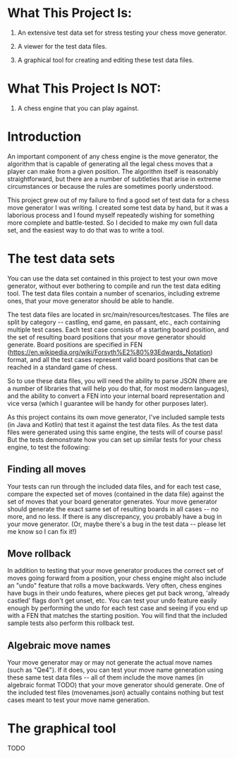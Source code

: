 # What This Project Is:

1.  An extensive test data set for stress testing your chess move generator.

2.  A viewer for the test data files.

3.  A graphical tool for creating and editing these test data files.

# What This Project Is NOT:

1.  A chess engine that you can play against.


# Introduction

An important component of any chess engine is the move generator,
the algorithm that is capable of generating all the legal chess
moves that a player can make from a given position.  The algorithm
itself is reasonably straightforward, but there are a number of
subtleties that arise in extreme circumstances or because the rules
are sometimes poorly understood.

This project grew out of my failure to find a good set of test data
for a chess move generator I was writing.  I created some test data
by hand, but it was a laborious process and I found myself repeatedly
wishing for something more complete and battle-tested.  So I decided
to make my own full data set, and the easiest way to do that was to
write a tool.


# The test data sets

You can use the data set contained in this project to test your own
move generator, without ever bothering to compile and run the
test data editing tool.  The test data files contain a number of
scenarios, including extreme ones, that your move generator should
be able to handle.

The test data files are located in src/main/resources/testcases.
The files are split by category -- castling, end game, en passant,
etc., each containing multiple test cases.  Each test case consists
of a starting board position, and the set of resulting board positions
that your move generator should generate.  Board positions are
specified in FEN (https://en.wikipedia.org/wiki/Forsyth%E2%80%93Edwards_Notation)
format, and all the test cases represent valid board positions that
can be reached in a standard game of chess.

So to use these data files, you will need the ability to parse JSON
(there are a number of libraries that will help you do that, for
most modern languages), and the ability to convert a FEN into your
internal board representation and vice versa (which I guarantee will
be handy for other purposes later).

As this project contains its own move generator, I've included
sample tests (in Java and Kotlin) that test it against the test
data files.  As the test data files were generated using this same
engine, the tests will of course pass!  But the tests demonstrate
how you can set up similar tests for your chess engine, to test
the following:

## Finding all moves

Your tests can run through the included data files, and for each
test case, compare the expected set of moves (contained in the data
file) against the set of moves that your board generator generates.
Your move generator should generate the exact same set of resulting
boards in all cases -- no more, and no less.  If there is any
discrepancy, you probably have a bug in your move generator.  (Or,
maybe there's a bug in the test data -- please let me know so I can
fix it!)

## Move rollback

In addition to testing that your move generator produces the
correct set of moves going forward from a position, your chess
engine might also include an "undo" feature that rolls a move
backwards.  Very often, chess engines have bugs in their undo
features, where pieces get put back wrong, 'already castled' flags
don't get unset, etc.  You can test your undo feature easily enough
by performing the undo for each test case and seeing if you end up with
a FEN that matches the starting position.  You will find that the
included sample tests also perform this rollback test.

## Algebraic move names

Your move generator may or may not generate the actual move names
(such as "Qe4").  If it does, you can test your move name generation
using these same test data files -- all of them include the move
names (in algebraic format TODO) that your move generator should
generate.  One of the included test files (movenames.json) actually
contains nothing but test cases meant to test your move name generation.

# The graphical tool

TODO
